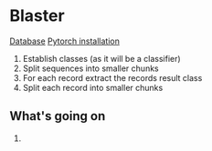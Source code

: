 # Blaster

[Database](https://ftp.ncbi.nlm.nih.gov/blast/db/FASTA/)
[Pytorch installation](https://trilium.cyber-man.pl/share/QdOzl3dO26zZ)

1. Establish classes (as it will be a classifier)
2. Split sequences into smaller chunks
3. For each record extract the records result class
4. Split each record into smaller chunks

## What's going on

1.

